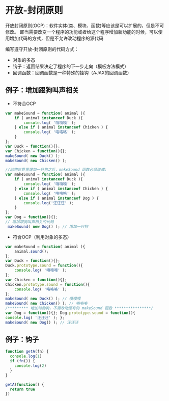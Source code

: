 # 开放-封闭原则
开放封闭原则(OCP)：软件实体(类、模块、函数)等应该是可以扩展的，但是不可修改。
即当需要改变一个程序的功能或者给这个程序增加新功能的时候，可以使用增加代码的方式，但是不允许改动程序的源代码

编写遵守开放-封闭原则的代码方式：
- 对象的多态
- 钩子：返回结果决定了程序的下一步走向（模板方法模式）
- 回调函数：回调函数是一种特殊的挂钩（AJAX的回调函数）

## 例子：增加跟狗叫声相关
- 不符合OCP
```javascript
var makeSound = function( animal ){
    if ( animal instanceof Duck ){ 
        console.log( '嘎嘎嘎' ); 
    } else if ( animal instanceof Chicken ) {
        console.log( '咯咯咯' );
    }
};
var Duck = function(){}; 
var Chicken = function(){};
makeSound( new Duck() ); 
makeSound( new Chicken() );

//动物世界里增加一只狗之后，makeSound 函数必须改成:
var makeSound = function( animal ){ 
    if ( animal instanceof Duck ){
        console.log( '嘎嘎嘎' ); 
    } else if ( animal instanceof Chicken ) {
        console.log( '咯咯咯' ); 
    } else if ( animal instanceof Dog ) {
        console.log('汪汪汪' ); 
    }
};
var Dog = function(){};
// 增加跟狗叫声相关的代码
 makeSound( new Dog() ); // 增加一只狗
```

- 符合OCP（利用对象的多态）
```javascript
var makeSound = function( animal ){ 
    animal.sound();
};
var Duck = function(){};
Duck.prototype.sound = function(){ 
    console.log( '嘎嘎嘎' );
};
var Chicken = function(){};
Chicken.prototype.sound = function(){ 
    console.log( '咯咯咯' );
};
makeSound( new Duck() ); // 嘎嘎嘎
makeSound( new Chicken() ); // 咯咯咯
/********* 增加动物狗，不用改动原有的 makeSound 函数 ****************/
var Dog = function(){}; Dog.prototype.sound = function(){
console.log( '汪汪汪' ); };
makeSound( new Dog() ); // 汪汪汪
```

## 例子：钩子
```javascript
function getA(fn) {
  console.log(1)
  if (fn()) {
    console.log(2)
  } 
}

getA(function() {
  return true
})
```
